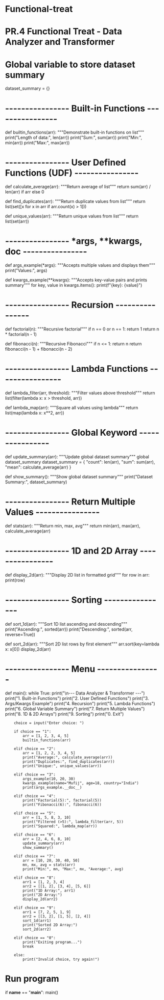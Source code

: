 # Functional-treat
# PR.4 Functional Treat - Data Analyzer and Transformer

# Global variable to store dataset summary
dataset_summary = {}

# ---------------- Built-in Functions ----------------
def builtin_functions(arr):
    """Demonstrate built-in functions on list"""
    print("Length of data:", len(arr))
    print("Sum:", sum(arr))
    print("Min:", min(arr))
    print("Max:", max(arr))

# ---------------- User Defined Functions (UDF) ----------------
def calculate_average(arr):
    """Return average of list"""
    return sum(arr) / len(arr) if arr else 0

def find_duplicates(arr):
    """Return duplicate values from list"""
    return list(set([x for x in arr if arr.count(x) > 1]))

def unique_values(arr):
    """Return unique values from list"""
    return list(set(arr))

# ---------------- *args, **kwargs, __doc__ ----------------
def args_example(*args):
    """Accepts multiple values and displays them"""
    print("Values:", args)

def kwargs_example(**kwargs):
    """Accepts key-value pairs and prints summary"""
    for key, value in kwargs.items():
        print(f"{key}: {value}")

# ---------------- Recursion ----------------
def factorial(n):
    """Recursive factorial"""
    if n == 0 or n == 1:
        return 1
    return n * factorial(n - 1)

def fibonacci(n):
    """Recursive Fibonacci"""
    if n <= 1:
        return n
    return fibonacci(n - 1) + fibonacci(n - 2)

# ---------------- Lambda Functions ----------------
def lambda_filter(arr, threshold):
    """Filter values above threshold"""
    return list(filter(lambda x: x > threshold, arr))

def lambda_map(arr):
    """Square all values using lambda"""
    return list(map(lambda x: x**2, arr))

# ---------------- Global Keyword ----------------
def update_summary(arr):
    """Update global dataset summary"""
    global dataset_summary
    dataset_summary = {
        "count": len(arr),
        "sum": sum(arr),
        "mean": calculate_average(arr)
    }

def show_summary():
    """Show global dataset summary"""
    print("Dataset Summary:", dataset_summary)

# ---------------- Return Multiple Values ----------------
def stats(arr):
    """Return min, max, avg"""
    return min(arr), max(arr), calculate_average(arr)

# ---------------- 1D and 2D Array ----------------
def display_2d(arr):
    """Display 2D list in formatted grid"""
    for row in arr:
        print(row)

# ---------------- Sorting ----------------
def sort_1d(arr):
    """Sort 1D list ascending and descending"""
    print("Ascending:", sorted(arr))
    print("Descending:", sorted(arr, reverse=True))

def sort_2d(arr):
    """Sort 2D list rows by first element"""
    arr.sort(key=lambda x: x[0])
    display_2d(arr)

# ---------------- Menu ----------------
def main():
    while True:
        print("\n--- Data Analyzer & Transformer ---")
        print("1. Built-in Functions")
        print("2. User Defined Functions")
        print("3. Args/Kwargs Example")
        print("4. Recursion")
        print("5. Lambda Functions")
        print("6. Global Variable Summary")
        print("7. Return Multiple Values")
        print("8. 1D & 2D Arrays")
        print("9. Sorting")
        print("0. Exit")

        choice = input("Enter choice: ")

        if choice == "1":
            arr = [1, 2, 3, 4, 5]
            builtin_functions(arr)

        elif choice == "2":
            arr = [1, 2, 2, 3, 4, 5]
            print("Average:", calculate_average(arr))
            print("Duplicates:", find_duplicates(arr))
            print("Unique:", unique_values(arr))

        elif choice == "3":
            args_example(10, 20, 30)
            kwargs_example(name="Mufij", age=18, country="India")
            print(args_example.__doc__)

        elif choice == "4":
            print("Factorial(5):", factorial(5))
            print("Fibonacci(6):", fibonacci(6))

        elif choice == "5":
            arr = [1, 5, 8, 3, 10]
            print("Filtered (>5):", lambda_filter(arr, 5))
            print("Squared:", lambda_map(arr))

        elif choice == "6":
            arr = [2, 4, 6, 8, 10]
            update_summary(arr)
            show_summary()

        elif choice == "7":
            arr = [10, 20, 30, 40, 50]
            mn, mx, avg = stats(arr)
            print("Min:", mn, "Max:", mx, "Average:", avg)

        elif choice == "8":
            arr1 = [1, 2, 3, 4]
            arr2 = [[1, 2], [3, 4], [5, 6]]
            print("1D Array:", arr1)
            print("2D Array:")
            display_2d(arr2)

        elif choice == "9":
            arr1 = [7, 2, 5, 1, 9]
            arr2 = [[3, 2], [1, 5], [2, 4]]
            sort_1d(arr1)
            print("Sorted 2D Array:")
            sort_2d(arr2)

        elif choice == "0":
            print("Exiting program...")
            break

        else:
            print("Invalid choice, try again!")

# Run program
if __name__ == "__main__":
    main()
